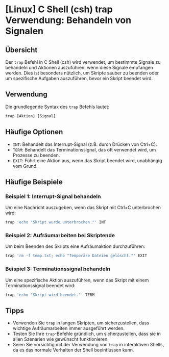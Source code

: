 # [Linux] C Shell (csh) trap Verwendung: Behandeln von Signalen

## Übersicht
Der `trap` Befehl in C Shell (csh) wird verwendet, um bestimmte Signale zu behandeln und Aktionen auszuführen, wenn diese Signale empfangen werden. Dies ist besonders nützlich, um Skripte sauber zu beenden oder um spezifische Aufgaben auszuführen, bevor ein Skript beendet wird.

## Verwendung
Die grundlegende Syntax des `trap` Befehls lautet:

```csh
trap [Aktion] [Signal]
```

## Häufige Optionen
- `INT`: Behandelt das Interrupt-Signal (z.B. durch Drücken von Ctrl+C).
- `TERM`: Behandelt das Terminationssignal, das oft verwendet wird, um Prozesse zu beenden.
- `EXIT`: Führt eine Aktion aus, wenn das Skript beendet wird, unabhängig vom Grund.

## Häufige Beispiele

### Beispiel 1: Interrupt-Signal behandeln
Um eine Nachricht auszugeben, wenn das Skript mit Ctrl+C unterbrochen wird:

```csh
trap 'echo "Skript wurde unterbrochen."' INT
```

### Beispiel 2: Aufräumarbeiten bei Skriptende
Um beim Beenden des Skripts eine Aufräumaktion durchzuführen:

```csh
trap 'rm -f temp.txt; echo "Temporäre Dateien gelöscht."' EXIT
```

### Beispiel 3: Terminationssignal behandeln
Um eine spezifische Aktion auszuführen, wenn das Skript mit einem Terminationssignal beendet wird:

```csh
trap 'echo "Skript wird beendet."' TERM
```

## Tipps
- Verwenden Sie `trap` in langen Skripten, um sicherzustellen, dass wichtige Aufräumarbeiten immer ausgeführt werden.
- Testen Sie Ihre `trap`-Befehle gründlich, um sicherzustellen, dass sie in allen Szenarien wie gewünscht funktionieren.
- Seien Sie vorsichtig mit der Verwendung von `trap` in interaktiven Shells, da es das normale Verhalten der Shell beeinflussen kann.